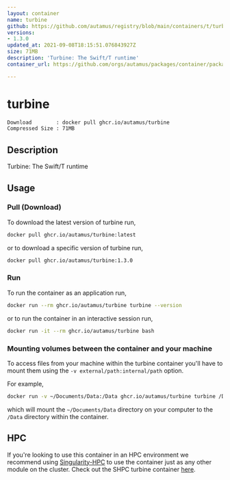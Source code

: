 ```yaml
---
layout: container
name: turbine
github: https://github.com/autamus/registry/blob/main/containers/t/turbine/spack.yaml
versions:
- 1.3.0
updated_at: 2021-09-08T18:15:51.076843927Z
size: 71MB
description: 'Turbine: The Swift/T runtime'
container_url: https://github.com/orgs/autamus/packages/container/package/turbine

---
```

# turbine
```bash 
Download        : docker pull ghcr.io/autamus/turbine
Compressed Size : 71MB
```

## Description
Turbine: The Swift/T runtime

## Usage
### Pull (Download)
To download the latest version of turbine run,

```bash
docker pull ghcr.io/autamus/turbine:latest
```

or to download a specific version of turbine run,

```bash
docker pull ghcr.io/autamus/turbine:1.3.0
```
### Run
To run the container as an application run,
```bash
docker run --rm ghcr.io/autamus/turbine turbine --version
```

or to run the container in an interactive session run,
```bash
docker run -it --rm ghcr.io/autamus/turbine bash
```

### Mounting volumes between the container and your machine
To access files from your machine within the turbine container you'll have to mount them using the `-v external/path:internal/path` option.

For example,
```bash
docker run -v ~/Documents/Data:/Data ghcr.io/autamus/turbine turbine /Data/myData.csv
```
which will mount the `~/Documents/Data` directory on your computer to the `/Data` directory within the container.

## HPC
If you're looking to use this container in an HPC environment we recommend using [Singularity-HPC](https://singularity-hpc.readthedocs.io) to use the container just as any other module on the cluster. Check out the SHPC turbine container [here](https://singularityhub.github.io/singularity-hpc/r/ghcr.io-autamus-turbine/).